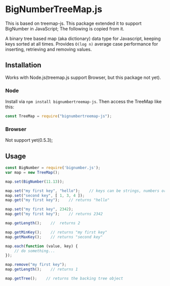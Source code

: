 
# BigNumberTreeMap.js
This is based on treemap-js. This package extended it to support BigNumber in JavaScript;
The following is copied from it.

A binary tree based map (aka dictionary) data type for Javascript, keeping keys sorted at all times. Provides `O(log n)` average case performance for inserting, retrieving and removing values.

## Installation
Works with Node.js(treemap.js support Browser, but this package not yet).

### Node
Install via `npm install bignumbertreemap-js`. Then access the TreeMap like this:

```javascript
const TreeMap = require("bignumbertreemap-js");
```

### Browser
Not support yet(0.5.3);

## Usage
```javascript
const BigNumber = require('bignumber.js');
var map = new TreeMap();

map.set(BigNumber(11.13));

map.set("my first key", "hello");    // keys can be strings, numbers or booleans. Values can be any data type
map.set("second key", [ 1, 3, 4 ]);
map.get("my first key");    // returns "hello"

map.set("my first key", 2342);
map.get("my first key");    // returns 2342

map.getLength();    //  returns 2

map.getMinKey();    // returns "my first key"
map.getMaxKey();    // returns "second key"

map.each(function (value, key) {
    // do something...
});

map.remove("my first key");
map.getLength();    // returns 1

map.getTree();    // returns the backing tree object
```
